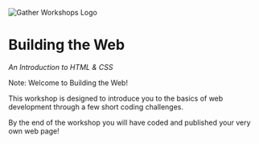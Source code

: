 ![Gather Workshops Logo](/Building-the-Web/slideshow/images/gw_logo_header.png)

# Building the Web

 _An Introduction to HTML & CSS_




Note:
Welcome to Building the Web!

This workshop is designed to introduce you to the basics of web development through a few short coding challenges.

By the end of the workshop you will have coded and published your very own web page!
